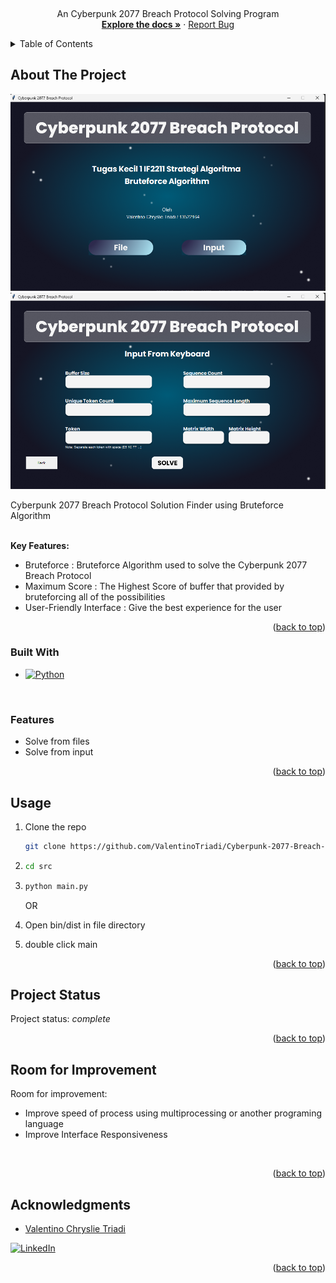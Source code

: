 <!-- Improved compatibility of back to top link: See: https://github.com/othneildrew/Best-README-Template/pull/73 -->
<a name="readme-top"></a>
<!--
*** Thanks for checking out the Best-README-Template. If you have a suggestion
*** that would make this better, please fork the repo and create a pull request
*** or simply open an issue with the tag "enhancement".
*** Don't forget to give the project a star!
*** Thanks again! Now go create something AMAZING! :D
-->



<!-- PROJECT SHIELDS -->
<!--
*** I'm using markdown "reference style" links for readability.
*** Reference links are enclosed in brackets [ ] instead of parentheses ( ).
*** See the bottom of this document for the declaration of the reference variables
*** for contributors-url, forks-url, etc. This is an optional, concise syntax you may use.
*** https://www.markdownguide.org/basic-syntax/#reference-style-links
-->


<!-- PROJECT LOGO -->
<br />
<div align="center">
  <p align="center">
    An Cyberpunk 2077 Breach Protocol Solving Program 
    <br />
    <a href="https://github.com/ValentinoTriadi/Cyberpunk-2077-Breach-Protocol_Tucil-IF2211-23-24"><strong>Explore the docs »</strong></a>
    ·
    <a href="https://github.com/ValentinoTriadi/Cyberpunk-2077-Breach-Protocol_Tucil-IF2211-23-24/issues">Report Bug</a>
    <br/>
  </p>
</div>



<!-- TABLE OF CONTENTS -->
<details>
  <summary>Table of Contents</summary>
  <ol>
    <li>
      <a href="#about-the-project">About The Project</a>
      <ul>
        <li><a href="#built-with">Built With</a></li>
        <li><a href="#features">Built With</a></li>
      </ul>
    </li>
    <li><a href="#usage">Usage</a></li>
    <li><a href="#Project-Status">Project Status</a></li>
    <li><a href="#Room-for-Improvement">Room for Improvement</a></li>
    <li><a href="#Acknowledgments">Acknowledgments</a></li>
  </ol>
</details>



<!-- ABOUT THE PROJECT -->
## About The Project

[![Home Page][home-screenshot]](https://github.com/ValentinoTriadi/Cyberpunk-2077-Breach-Protocol_Tucil-IF2211-23-24)
[![Input][input-screenshot]](https://github.com/ValentinoTriadi/Cyberpunk-2077-Breach-Protocol_Tucil-IF2211-23-24)

Cyberpunk 2077 Breach Protocol Solution Finder using Bruteforce Algorithm

<br/>
<strong>Key Features:</strong>

* Bruteforce : Bruteforce Algorithm used to solve the Cyberpunk 2077 Breach Protocol
* Maximum Score : The Highest Score of buffer that provided by bruteforcing all of the possibilities
* User-Friendly Interface : Give the best experience for the user


<p align="right">(<a href="#readme-top">back to top</a>)</p>



### Built With

* [![Python][Python]][Python-url]

<br/>

### Features

* Solve from files
* Solve from input

<p align="right">(<a href="#readme-top">back to top</a>)</p>



<!-- USAGE EXAMPLES -->
## Usage

1. Clone the repo
   ```sh
   git clone https://github.com/ValentinoTriadi/Cyberpunk-2077-Breach-Protocol_Tucil-IF2211-23-24.git
   ```
2. ```sh
   cd src
   ```
3. ```sh
   python main.py
   ```

   OR

1. Open bin/dist in file directory
2. double click main

<p align="right">(<a href="#readme-top">back to top</a>)</p>


<!-- PROJECT STATUS -->
## Project Status
Project status: _complete_ 
<br/>
<p align="right">(<a href="#readme-top">back to top</a>)</p>

<!-- ROOM FOR IMPROVEMENT -->
## Room for Improvement
Room for improvement:
- Improve speed of process using multiprocessing or another programing language
- Improve Interface Responsiveness 
<br/>
<p align="right">(<a href="#readme-top">back to top</a>)</p>

<!-- ACKNOWLEDGMENTS -->
## Acknowledgments
* [Valentino Chryslie Triadi](https://github.com/ValentinoTriadi)

[![LinkedIn][linkedin-shield-valen]][linkedin-valen]

<p align="right">(<a href="#readme-top">back to top</a>)</p>



<!-- MARKDOWN LINKS & IMAGES -->
<!-- https://www.markdownguide.org/basic-syntax/#reference-style-links -->
[home-screenshot]: src/Component/img-1.png
[input-screenshot]: src/Component/img-2.png
[Python-url]: https://www.python.org/
[Python]: https://img.shields.io/badge/python-000000?style=for-the-badge&logo=python&logoColor=white
[linkedin-shield-valen]: https://img.shields.io/badge/Linkedin-Valentino%20Triadi-000000?style=for-the-badge&logo=linkedin&logoColor=white
[linkedin-valen]: https://linkedin.com/in/valentino-triadi

